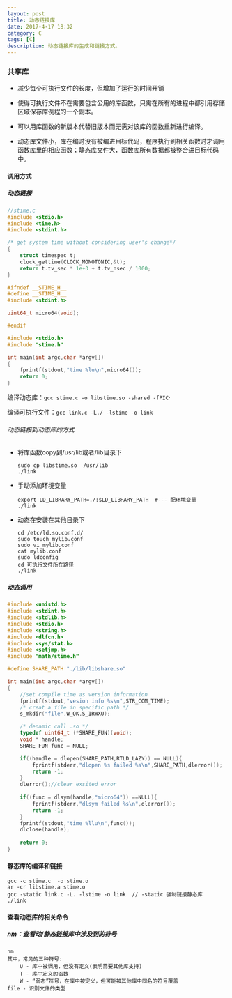 ```yaml
---
layout: post
title: 动态链接库
date: 2017-4-17 18:32
category: C
tags: [C]
description: 动态链接库的生成和链接方式。
---
```




### 共享库

- 减少每个可执行文件的长度，但增加了运行的时间开销

- 使得可执行文件不在需要包含公用的库函数，只需在所有的进程中都引用存储区域保存库例程的一个副本。

- 可以用库函数的新版本代替旧版本而无需对该库的函数重新进行编译。

- 动态库文件小，库在编时没有被编进目标代码，程序执行到相关函数时才调用函数库里的相应函数；静态库文件大，函数库所有数据都被整合进目标代码中。


#### 调用方式

##### 动态链接

``` c
//stime.c
#include <stdio.h>
#include <time.h>
#include <stdint.h>

/* get system time without considering user's change*/                                 uint64_t micro64(void)
{
    struct timespec t;
    clock_gettime(CLOCK_MONOTONIC,&t);
    return t.tv_sec * 1e+3 + t.tv_nsec / 1000;
}
```
``` c
#ifndef __STIME_H__
#define __STIME_H__
#include <stdint.h>

uint64_t micro64(void);                                                                                     

#endif
```

```c
#include <stdio.h>
#include "stime.h"

int main(int argc,char *argv[])                                                                                                                                                                              
{                    
    fprintf(stdout,"time %lu\n",micro64());
    return 0;        
}        
```

编译动态库：``gcc stime.c -o libstime.so -shared -fPIC``·

编译可执行文件：```gcc link.c -L./ -lstime -o link```



###### 动态链接到动态库的方式

- 将库函数copy到/usr/lib或者/lib目录下

  ```shell
  sudo cp libstime.so  /usr/lib
  ./link
  ```

- 手动添加环境变量

  ```shell
  export LD_LIBRARY_PATH=./:$LD_LIBRARY_PATH  #--- 配环境变量  
  ./link
  ```

- 动态在安装在其他目录下

  ```shell
  cd /etc/ld.so.conf.d/
  sudo touch mylib.conf
  sudo vi mylib.conf
  cat mylib.conf
  sudo ldconfig
  cd 可执行文件所在路径
  ./link
  ```



##### 动态调用

```C
#include <unistd.h>
#include <stdint.h>
#include <stdlib.h>
#include <stdio.h>
#include <string.h>
#include <dlfcn.h>
#include <sys/stat.h>
#include <setjmp.h>
#include "math/stime.h"

#define SHARE_PATH "./lib/libshare.so"

int main(int argc,char *argv[])
{
    //set compile time as version information
    fprintf(stdout,"vesion info %s\n",STR_COM_TIME);
    /* creat a file in specific path */
    s_mkdir("file",W_OK,S_IRWXU);

    /* denamic call .so */
    typedef uint64_t (*SHARE_FUN)(void);
    void * handle;
    SHARE_FUN func = NULL;

    if((handle = dlopen(SHARE_PATH,RTLD_LAZY)) == NULL){
        fprintf(stderr,"dlopen %s failed %s\n",SHARE_PATH,dlerror());
        return -1;
    }
    dlerror();//clear exsited error
    
    if((func = dlsym(handle,"micro64")) ==NULL){
        fprintf(stderr,"dlsym failed %s\n",dlerror());
        return -1;
    }
    fprintf(stdout,"time %llu\n",func());
    dlclose(handle);
    
    return 0;
}
```



#### 静态库的编译和链接

```shell
gcc -c stime.c  -o stime.o
ar -cr libstime.a stime.o
gcc -static link.c -L. -lstime -o link  // -static 强制链接静态库
./link
```



#### 查看动态库的相关命令

#####  nm：查看动/静态链接库中涉及到的符号

```shell
nm
其中，常见的三种符号:
	U - 库中被调用，但没有定义(表明需要其他库支持)
	T - 库中定义的函数
	W - “弱态”符号，在库中被定义，但可能被其他库中同名的符号覆盖
file - 识别文件的类型
```